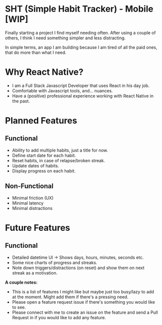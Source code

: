 # SHT (Simple Habit Tracker) - Mobile [WIP]

Finally starting a project I find myself needing often. After using a couple of others, I think I need something simpler and less distracting. 

In simple terms, an app I am building because I am tired of all the paid ones, that do more than what I need.

# Why React Native?

- I am a Full Stack Javascript Developer that uses React in his day job.
- Comfortable with Javascript tools, and... nuances.
- Have a (positive) professional experience working with React Native in the past.

# Planned Features


## Functional

- Ability to add multiple habits, just a title for now.
- Define start date for each habit.
- Reset habits, in case of relapse/broken streak.
- Update dates of habits.
- Display progress on each habit.

## Non-Functional

- Minimal friction (UX)
- Minimal latency
- Minimal distractions

# Future Features

## Functional

- Detailed datetime UI -> Shows days, hours, minutes, seconds etc.
- Some nice charts of progress and streaks.
- Note down triggers/distractions (on reset) and show them on next streak as a motivation.

**A couple notes:** 

- This is a list of features I might like but maybe just too busy/lazy to add at the moment. Might add them if there's a pressing need. 
- Please open a feature request issue if there's something you would like to see. 
- Please connect with me to create an issue on the feature and send a Pull Request in if you would like to add any feature.
